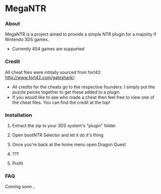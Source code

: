 # MegaNTR

 ### About
MegaNTR is a project aimed to provide a simple NTR plugin for a majority if Nintendo 3DS games.

  - Currently 454 games are supported

 ### Credit
All cheat files were intitally sourced from fort42: http://www.fort42.com/gateshark/:
  - All credits for the cheats go to the respective founders. I simply put the puzzle peices together to get these added to a plugin
  - If you would like to see who made a cheat then feel free to view one of the cheat files. You can find the credit at the top!

### Installation

1. Extract the zip to your 3DS system's "plugin" folder

2. Open bootNTR Selector and let it do it's thing

3. Once you're back at the home menu open Dragon Quest

4. ???

5. Profit

### FAQ
Coming soon...
